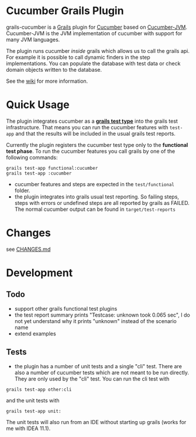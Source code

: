 # Cucumber Grails Plugin #

grails-cucumber is a [Grails][] plugin for [Cucumber][] based on [Cucumber-JVM][]. Cucumber-JVM
is the JVM implementation of cucumber with support for many JVM languages.

The plugin runs cucumber *inside* grails which allows us to call the grails api. For example it is possible
to call dynamic finders in the step implementations. You can populate the database with test data or check
domain objects written to the database.

See the [wiki][github wiki]  for more information.

[grails]: http://grails.org
[cucumber]: http://cukes.info
[cucumber-jvm]: https://github.com/cucumber/cucumber-jvm
[github wiki]: https://github.com/hauner/grails-cucumber/wiki
[plugin guide]: https://github.com/hauner/grails-cucumber/wiki/Plugin-Guide
[article geb]: https://github.com/hauner/grails-cucumber/wiki/Testing-Grails-with-Cucumber-and-Geb
[article]: https://github.com/hauner/grails-cucumber/wiki/Automating-Specification-with-Cucumber-and-Grails

# Quick Usage #

The plugin integrates cucumber as a [**grails test type**][grails testtype] into the grails test infrastructure.
That means you can run the cucumber features with `test-app` and that the results will be included in the usual
grails test reports.

Currently the plugin registers the cucumber test type only to the **functional test phase**. To run
the cucumber features you call grails by one of the following commands:

	grails test-app functional:cucumber
	grails test-app :cucumber

* cucumber features and steps are expected in the `test/functional` folder.
* the plugin integrates into grails usual test reporting. So failing steps, steps with errors or
undefined steps are all reported by grails as FAILED. The normal cucumber output can be found in
`target/test-reports`

[grails testtype]: http://ldaley.com/post/615966534/custom-grails-test

# Changes #

see [CHANGES.md](https://github.com/hauner/grails-cucumber/blob/master/CHANGES.md)

# Development #

## Todo ##

* support other grails functional test plugins
* the test report summary prints "Testcase: unknown took 0.065 sec", I do not yet understand why
  it prints "unknown" instead of the scenario name
* extend examples

## Tests ##

* the plugin has a number of unit tests and a single "cli" test. There are also a number of cucumber
tests which are not meant to be run directly. They are only used by the "cli" test. You can run the
cli test with

`grails test-app other:cli`

and the unit tests with

`grails test-app unit:`

The unit tests will also run from an IDE without starting up grails (works for me with IDEA 11.1).
